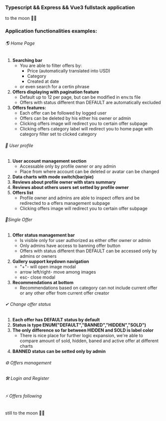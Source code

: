 ### Typescript && Express && Vue3 fullstack application

to the moon 🚀🚀

### Application functionalities examples:

###### 🌎 Home Page

[gif]: https://i.imgur.com/GOs3Nxo.mp4 "gif"

1. **Searching bar**
    - You are able to filter offers by:
        - Price (automatically translated into USD)
        - Category
        - Created at date
    - or even search for a certin phrase
2. **Offers displaying with pagination feature**
    - Default up to 12 per page, but can be modified in env.ts file
    - Offers with status different than DEFAULT are automatically excluded
3. **Offers features:**
    - Each offer can be followed by logged user
    - Offers can be deleted by his either his owner or admin
    - Clicking offers image will redirect you to certain offer subpage
    - Clicking offers category label will redirect you to home page with category filter set to clicked category

###### 🚀 User profile

[gif]: https://i.imgur.com/2M6hxs7.mp4 "gif"

1. **User account management section**
    - Accessable only by profile owner or any admin
    - Place from where account can be deleted or avatar can be changed
2. **Data charts with mode switch(bar/pie)**
3. **Reviews about profile owner with stars summary**
4. **Reviews about others users set setted by profile owner**
5. **Offers list**
    - Profile owner and admins are able to inspect offers and be redirected to a offers management subpage
    - Clicking offers image will redirect you to certain offer subpage

###### 🎉Single Offer

[gif]: https://i.imgur.com/a61BnaU.mp4 "gif"

1. **Offer status management bar**
    - Is visible only for user authorized as either offer owner or admin
    - Only admins have access to banning offer button
    - Offers with status different than DEFAULT can be accessed only by admins or owners
2. **Gallery support keydown navigation**
    - "+"- will open image modal
    - arrow left/right- move among images
    - esc- close modal
3. **Recommendations at bottom**
    - Recommendations based on category can not include current offer or any other offer from current offer creator

###### ✔ Change offer status

[gif]: https://i.imgur.com/GX8kwEi.mp4 "gif"

1. **Each offer has DEFAULT status by default**
2. **Status is type ENUM("DEFAULT","BANNED","HIDDEN","SOLD")**
3. **The only difference so far between HIDDEN and SOLD is label color**
    - There is nice place for further logic expansion, we're able to compare amount of sold, hidden, baned and active offer at different charts
4. **BANNED status can be setted only by admin**

###### ⚙ Offers management

[gif]: https://i.imgur.com/GX8kwEi.mp4 "gif"

###### 🛠 Login and Register

[gif]: https://i.imgur.com/xiLUhkG.mp4 "gif"

###### ⚡ Offers following

[gif]: https://i.imgur.com/pHdMK6U.mp4 "gif"

still to the moon 🚀🚀
